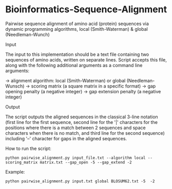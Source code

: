 # Bioinformatics-Sequence-Alignment
Pairwise sequence alignment of amino acid (protein) sequences via dynamic programming algorithms, local (Smith-Waterman) &amp; global (Needleman-Wunch)

Input

The input to this implementation should be a text file containing two sequences of amino acids, written on separate lines. Script accepts this file, along with the following additional arguments as a command line arguments:

-> alignment algorithm: local (Smith-Waterman) or global (Needleman-Wunsch)
-> scoring matrix (a square matrix in a specific format)
-> gap opening penalty (a negative integer)
-> gap extension penalty (a negative integer)

Output

The script outputs the aligned sequences in the classical 3-line notation (first line for the first sequence, second line for the '|' characters for the positions where there is a match between 2 sequences and space characters when there is no match, and third line for the second sequence) including '–' character for gaps in the aligned sequences.

How to run the script:
```console
python pairwise_alignment.py input_file.txt --algorithm local --scoring_matrix matrix.txt --gap_open -5 --gap_extend -2 
```

Example:
```console
python pairwise_alignment.py input.txt global BLOSUM62.txt -5  -2 
```
